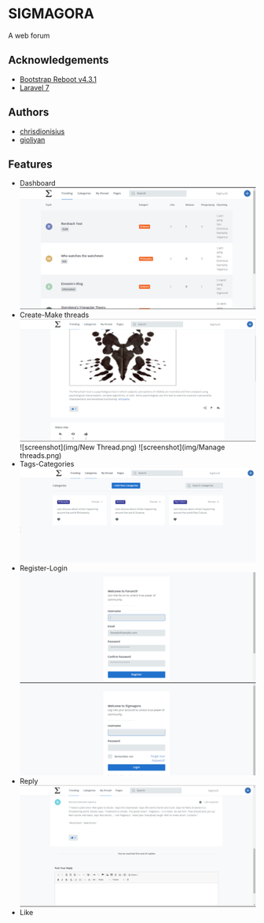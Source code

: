 # SIGMAGORA

A web forum

## Acknowledgements

-   [Bootstrap Reboot v4.3.1 ](https://getbootstrap.com/)
-   [Laravel 7 ](https://laravel.com/)

## Authors

-   [chrisdionisius](https://github.com/chrisdionisius)
-   [gioliyan](https://github.com/gioliyan/)

## Features

-   Dashboard
    ![screenshot](img/dashboard.png)
-   Create-Make threads
    ![screenshot](img/thread.png)
    ![screenshot](img/New Thread.png)
    ![screenshot](img/Manage threads.png)
-   Tags-Categories
    ![screenshot](img/categories.png)
-   Register-Login
    ![screenshot](img/register.png)
    ![screenshot](img/login.png)
-   Reply
    ![screenshot](img/comment.png)
-   Like
